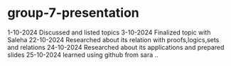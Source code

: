 # group-7-presentation
1-10-2024 Discussed and listed topics
3-10-2024 Finalized topic with Saleha 
22-10-2024 Researched about its relation with proofs,logics,sets and relations
24-10-2024 Researched about its applications and prepared slides
25-10-2024 learned using github from sara
..
